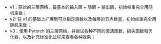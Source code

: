 - v1：原始的三层网络，最基本的输入层 + 隐层 + 输出层，初始权重完全用随机来做；
- v2: 在 v1 的基础上扩展到可以指定层数以及每层的节点数量，初始权重完全用随机来做；
- v3：使用 Pytorch 的三层网络，并尝试各种不同的激活函数、损失函数和优化器，以及补充标准化过程来查看各种效果；